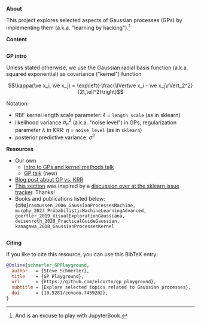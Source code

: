 **About**

This project explores selected aspects of Gaussian processes (GPs) by
implementing them (a.k.a. "learning by hacking").[^fn:excuse]

**Content**

```{tableofcontents}
```


**GP intro**

Unless stated otherwise, we use the Gaussian radial basis function (a.k.a.
squared exponential) as covariance ("kernel") function

$$\kappa(\ve x_i, \ve x_j) = \exp\left(-\frac{\lVert\ve x_i - \ve x_j\rVert_2^2}{2\,\ell^2}\right)$$


Notation:

* RBF kernel length scale parameter: $\ell$ = `length_scale` (as in sklearn)
* likelihood variance $\sigma_n^2$ (a.k.a. "noise level") in GPs,
  regularization parameter $\lambda$ in KRR: $\eta$ = `noise_level` (as in `sklearn`)
* posterior predictive variance: $\sigma^2$


**Resources**

* Our own
  * [Intro to GPs and kernel methods talk][talk_gp_krr]
  * [GP talk][talk_gp] (new)
* [Blog post about GP vs. KRR][gp_krr_blog]
* [This section](s:gp_pred_noise) was inspired by a [discussion over at the sklearn issue
  tracker][sklearn_issue]. Thanks!
* Books and publications listed below: {cite}`rasmussen_2006_GaussianProcessesMachine, murphy_2023_ProbabilisticMachineLearningAdvanced, goertler_2019_VisualExplorationGaussiana, deisenroth_2020_PracticalGuideGaussian, kanagawa_2018_GaussianProcessesKernel`


```{bibliography}
```

**Citing**

If you like to cite this resource, you can use this BibTeX entry:


```bibtex
@Online{schmerler_GPPlayground,
  author   = {Steve Schmerler},
  title    = {GP Playground},
  url      = {https://github.com/elcorto/gp_playground},
  subtitle = {Explore selected topics related to Gaussian processes},
  doi      = {10.5281/zenodo.7439202},
}
```


[gp_krr_blog]: https://gregorygundersen.com/blog/2020/01/06/kernel-gp-regression
[sklearn_issue]: https://github.com/scikit-learn/scikit-learn/issues/22945
[talk_gp_krr]: https://figshare.com/articles/presentation/Introduction_to_kernel_methods_and_Gaussian_processes/22032650
[talk_gp]: https://figshare.com/articles/presentation/Introduction_to_Gaussian_processes/25988176
[^fn:excuse]: And is an excuse to play with JupyterBook.
